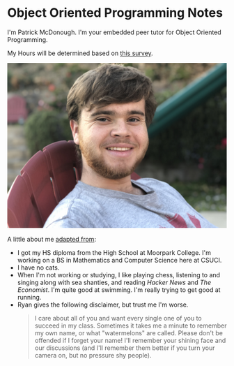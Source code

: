 # Object Oriented Programming Notes
I'm Patrick McDonough. I'm your embedded peer tutor for Object Oriented Programming.

My Hours will be determined based on [this survey](https://docs.google.com/forms/d/e/1FAIpQLSfD3ab9-dtkCexlZE7duXABn99N0D4Jx1O9bOWkHQxQIswWKA/viewform?usp=sf_link).

![Me!](me.jpg)

A little about me [adapted from](https://cilearn.csuci.edu/courses/16292/pages/meet-your-instructor?module_item_id=757363):
- I got my HS diploma from the High School at Moorpark College. I'm
  working on a BS in Mathematics and Computer Science here at CSUCI.
- I have no cats.
- When I'm not working or studying, I like playing chess, listening to
  and singing along with sea shanties, and reading *Hacker News* and
  *The Economist*. I'm quite good at swimming. I'm really trying to
  get good at running.
- Ryan gives the following disclaimer, but trust me I'm worse.
	>I care about all of you and want every single one of you to
	>succeed in my class. Sometimes it takes me a minute to remember
	>my own name, or what "watermelons" are called. Please don't be
	>offended if I forget your name! I'll remember your shining face
	>and our discussions (and I'll remember them better if you turn
	>your camera on, but no pressure shy people).
